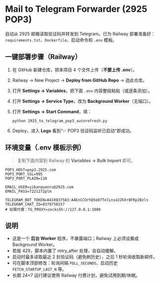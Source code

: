 # Mail to Telegram Forwarder (2925 POP3)

自动从 2925 邮箱读取验证码并转发到 Telegram。已为 Railway 部署准备好：`requirements.txt`、`Dockerfile`、启动命令和 `.env` 模板。

## 一键部署步骤（Railway）
1. 在 GitHub 新建仓库，把本项目 4 个文件上传（**不要上传 .env**）。
2. Railway → New Project → **Deploy from GitHub Repo** → 选此仓库。
3. 打开 **Settings → Variables**，把下面 `.env` 内容整段粘贴（或逐条添加）。
4. 打开 **Settings → Service Type**，改为 **Background Worker**（无端口）。
5. 打开 **Settings → Start Command**，填：
   
   ```
   python 2925_to_telegram_pop3_autorefresh.py
   ```
6. Deploy，进入 **Logs** 看到“✅ POP3 验证码监听已启动”即成功。

## 环境变量（.env 模板示例）
> 复制下面内容到 Railway 的 **Variables → Bulk Import** 即可。

```env
POP3_HOST=pop3.2925.com
POP3_PORT_SSL=995
POP3_PORT_PLAIN=110

EMAIL_USER=yibanquanru@2925.com
EMAIL_PASS=7221272plm

TELEGRAM_BOT_TOKEN=8410837583:AAEnCCOrhQ5eD7TelLnse2ZkXr8FRp2Bzls
TELEGRAM_CHAT_ID=8378750157
# 如需代理：TG_PROXY=socks5h://127.0.0.1:1080
```

## 说明
- 这是一个 **后台 Worker** 程序，不暴露端口；Railway 上必须设置成 Background Worker。
- 若报 429，脚本内置了 retry_after 处理，会自动缓解。
- 启动时最多读取最近 2 封验证码（避免刷历史），之后 1 秒轮询收取新邮件。
- 可在脚本顶部修改：轮询间隔 `POLL_SECONDS`、启动历史 `FETCH_STARTUP_LAST_N` 等。
- 长期 24×7 运行建议使用 Railway 付费计划，避免试用到期/休眠。
